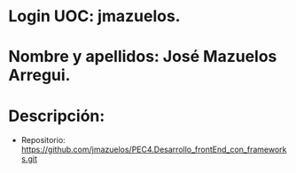 # Login UOC: jmazuelos.
# Nombre y apellidos: José Mazuelos Arregui.
# Descripción: 
  - Repositorio: https://github.com/jmazuelos/PEC4.Desarrollo_frontEnd_con_frameworks.git